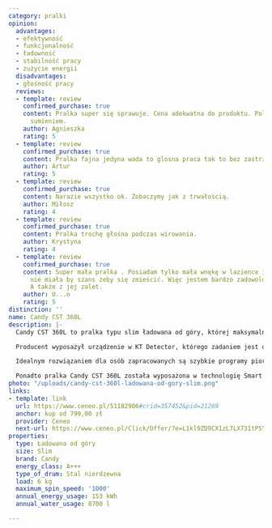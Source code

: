 ```yaml
---
category: pralki
opinion:
  advantages:
  - efektywność
  - funkcjonalność
  - ładowność
  - stabilność pracy
  - zużycie energii
  disadvantages:
  - głośność pracy
  reviews:
  - template: review
    confirmed_purchase: true
    content: Pralka super się sprawuje. Cena adekwatna do produktu. Polecam z czystym
      sumieniem.
    author: Agnieszka
    rating: 5
  - template: review
    confirmed_purchase: true
    content: Pralka fajna jedyna wada to glosna praca tak to bez zastrzezen
    author: Artur
    rating: 5
  - template: review
    confirmed_purchase: true
    content: Narazie wszystko ok. Zobaczymy jak z trwałością.
    author: Miłosz
    rating: 4
  - template: review
    confirmed_purchase: true
    content: Pralka trochę głośna podczas wirowania.
    author: Krystyna
    rating: 4
  - template: review
    confirmed_purchase: true
    content: Super mała pralka . Posiadam tylko mała wnękę w lazience i większa pralka
      nie miała by szans żeby się zmieścić. Więc jestem bardzo zadowolona z jej gabarytów
      A także z jej zalet.
    author: U...o
    rating: 5
distinction: ''
name: Candy CST 360L
description: |-
  Candy CST 360L to pralka typu slim ładowana od góry, której maksymalny załadunek wynosi 6 kilogramów. Urządzenie posiada najwyższą możliwą klasę efektywności energetycznej A+++. Dzięki temu pranie jest oszczędne, jak również w pozytywny sposób wpływa na środowisko.

  Producent wyposażył urządzenie w KT Detector, którego zadaniem jest ograniczanie ilości wody zużywanej podczas prania. Ta nowoczesna technologia automatycznie dostosowuje zużycie wody i energii - proporcjonalnie do załadunku znajdującego się w bębnie pralki. Dzięki temu bez względu na pojemność bębna użytkownik nie musi czekać, aż uzbiera się pełna pralka, a może uruchomić urządzenie w dowolnie wybranym przez siebie momencie. Technologia KT Detector daje pewność ekonomicznego i jednocześnie skutecznego prania, dbając nie tylko o środowisko, ale również o odpowiednio niskie rachunki użytkowników.

  Idealnym rozwiązaniem dla osób zapracowanych są szybkie programy piorące. W modelu Candy CST 360L znajduje się ich aż trzy, a każdy z nich skutecznie dopiera tkaniny w zaledwie kilkanaście minut. Dodatkowo oszczędzają one energię ze względu na wykorzystywaną podczas prania niską temperaturę. Są idealne do użytku codziennego. Do odzieży delikatnej stworzono natomiast osobny program umożliwiający pranie tkanin wymagających specjalnego traktowania, jak na przykład jedwab, czy kaszmir.

  Ponadto pralka Candy CST 360L została wyposażona w technologię Smart Touch. Podłączając urządzenie do aplikacji pobranej na smartfona, użytkownik może monitorować jego pracę. Posiada również dostęp do statystyk i sterowania za pomocą głosu. Aplikacja simply-Fi proponuje proste rozwiązania zaistniałych problemów, dzięki czemu pranie staje się łatwe i przyjemne.
photo: "/uploads/candy-cst-360l-ladowana-od-gory-slim.png"
links:
- template: link
  url: https://www.ceneo.pl/51182906#crid=357452&pid=21269
  anchor: kup od 799,00 zł
  provider: Ceneo
  next-url: https://www.ceneo.pl/Click/Offer/?e=L1kl9ZD9CX1zL7LX731tPSYcDjitgfmh6UKT1EJ8lRIBtHY76ImqgrEehFacVV3Qg5MQOkPNBBaZ-ndzUWidUfKsx0g9aB3pSYwK0s6E8BldNXnpIlqLT319t6gQTorZYP78753kXO2rJPWGG2LWudrxlA0Ldqs_fyEvFgc2n1ePV8zlKML_qSsFmpcYFiFDpVBMwlkFDd2mLEbxghakLYYd0DNH9mPApVBMwlkFDd2lUEzCWQUN3TN_Wwe94htET5tmozMUR6XcsyOHPDDIfgczMRQslAoLJuVwUigkMwmhR7KW8vvH3IFr4_CSItWG71BUjwoeoZwv0P1DfrM6R9M8xETN2E00Rap1W_xu-wM=&a=2&rc=notset
properties:
  type: Ładowana od góry
  size: Slim
  brand: Candy
  energy_class: A+++
  type_of_drum: Stal nierdzewna
  load: 6 kg
  maximum_spin_speed: '1000'
  annual_energy_usage: 153 kWh
  annual_water_usage: 8700 l

---
```

